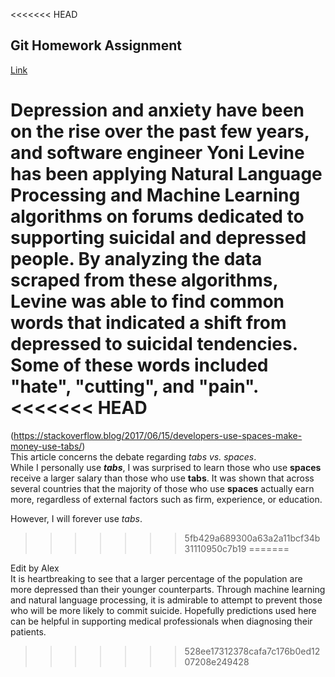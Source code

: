 <<<<<<< HEAD
## Git Homework Assignment

[Link](https://medium.com/@yoni.levine/from-depression-to-suicide-how-the-way-we-speak-can-predict-the-way-we-feel-ed359e54c81)

Depression and anxiety have been on the rise over the past few years, and
software engineer Yoni Levine has been applying Natural Language Processing and
Machine Learning algorithms on forums dedicated to supporting suicidal and
depressed people. By analyzing the data scraped from these algorithms, Levine
was able to find common words that indicated a shift from depressed to suicidal
tendencies. Some of these words included "hate", "cutting", and "pain".
<<<<<<< HEAD
=======
(https://stackoverflow.blog/2017/06/15/developers-use-spaces-make-money-use-tabs/)  
This article concerns the debate regarding *tabs vs. spaces*.  
While I personally use ***tabs***, I was surprised to learn those who use **spaces** receive a larger salary than those who use **tabs**.  It was shown that across several countries that the majority of those who use **spaces** actually earn more, regardless of external factors such as firm, experience, or education.  

However, I will forever use *tabs*.
>>>>>>> 5fb429a689300a63a2a11bcf34b31110950c7b19
=======

Edit by Alex  
It is heartbreaking to see that a larger percentage of the population are more depressed than their younger 
counterparts. Through machine learning and natural language processing, it is admirable to attempt to prevent
those who will be more likely to commit suicide. Hopefully predictions used here can be helpful in supporting
medical professionals when diagnosing their patients.
>>>>>>> 528ee17312378cafa7c176b0ed1207208e249428
